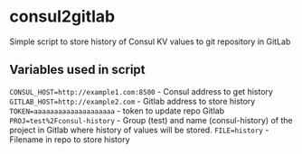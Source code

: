 # consul2gitlab
Simple script to store history of Consul KV values to git repository in GitLab

## Variables used in script
`CONSUL_HOST=http://example1.com:8500` - Consul address to get history
`GITLAB_HOST=http://example2.com` - Gitlab address to store history
`TOKEN=aaaaaaaaaaaaaaaaaaaa` - token to update repo Gitlab
`PROJ=test%2Fconsul-history` - Group (test) and name (consul-history) of the project in Gitlab where history of values will be stored.
`FILE=history` - Filename in repo to store history
